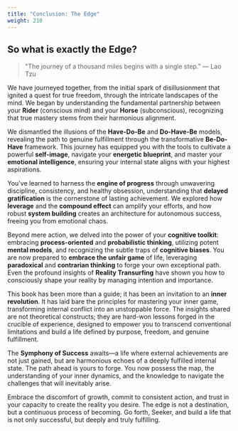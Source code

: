 ```yaml
---
title: "Conclusion: The Edge"
weight: 210
---
```


## So what is exactly the Edge?

> "The journey of a thousand miles begins with a single step."
> — Lao Tzu

We have journeyed together, from the initial spark of disillusionment that ignited a quest for true freedom, through the intricate landscapes of the mind. We began by understanding the fundamental partnership between your **Rider** (conscious mind) and your **Horse** (subconscious), recognizing that true mastery stems from their harmonious alignment.

We dismantled the illusions of the **Have-Do-Be** and **Do-Have-Be** models, revealing the path to genuine fulfillment through the transformative **Be-Do-Have** framework. This journey has equipped you with the tools to cultivate a powerful **self-image**, navigate your **energetic blueprint**, and master your **emotional intelligence**, ensuring your internal state aligns with your highest aspirations.

You've learned to harness the **engine of progress** through unwavering discipline, consistency, and healthy obsession, understanding that **delayed gratification** is the cornerstone of lasting achievement. We explored how **leverage** and the **compound effect** can amplify your efforts, and how robust **system building** creates an architecture for autonomous success, freeing you from emotional chaos.

Beyond mere action, we delved into the power of your **cognitive toolkit**: embracing **process-oriented** and **probabilistic thinking**, utilizing potent **mental models**, and recognizing the subtle traps of **cognitive biases**. You are now prepared to **embrace the unfair game** of life, leveraging **paradoxical** and **contrarian thinking** to forge your own exceptional path. Even the profound insights of **Reality Transurfing** have shown you how to consciously shape your reality by managing intention and importance.

This book has been more than a guide; it has been an invitation to an **inner revolution**. It has laid bare the principles for mastering your inner game, transforming internal conflict into an unstoppable force. The insights shared are not theoretical constructs; they are hard-won lessons forged in the crucible of experience, designed to empower you to transcend conventional limitations and build a life defined by purpose, freedom, and genuine fulfillment.

The **Symphony of Success** awaits—a life where external achievements are not just gained, but are harmonious echoes of a deeply fulfilled internal state. The path ahead is yours to forge. You now possess the map, the understanding of your inner dynamics, and the knowledge to navigate the challenges that will inevitably arise.

Embrace the discomfort of growth, commit to consistent action, and trust in your capacity to create the reality you desire. The edge is not a destination, but a continuous process of becoming. Go forth, Seeker, and build a life that is not only successful, but deeply and truly fulfilling.